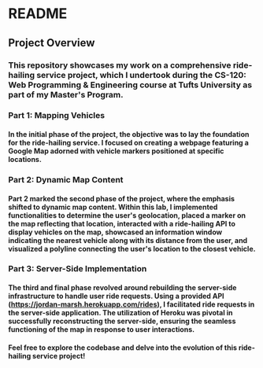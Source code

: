 # README
## Project Overview
### This repository showcases my work on a comprehensive ride-hailing service project, which I undertook during the CS-120: Web Programming & Engineering course at Tufts University as part of my Master's Program.

### Part 1: Mapping Vehicles
#### In the initial phase of the project, the objective was to lay the foundation for the ride-hailing service. I focused on creating a webpage featuring a Google Map adorned with vehicle markers positioned at specific locations.

### Part 2: Dynamic Map Content
#### Part 2 marked the second phase of the project, where the emphasis shifted to dynamic map content. Within this lab, I implemented functionalities to determine the user's geolocation, placed a marker on the map reflecting that location, interacted with a ride-hailing API to display vehicles on the map, showcased an information window indicating the nearest vehicle along with its distance from the user, and visualized a polyline connecting the user's location to the closest vehicle.

### Part 3: Server-Side Implementation
#### The third and final phase revolved around rebuilding the server-side infrastructure to handle user ride requests. Using a provided API (https://jordan-marsh.herokuapp.com/rides), I facilitated ride requests in the server-side application. The utilization of Heroku was pivotal in successfully reconstructing the server-side, ensuring the seamless functioning of the map in response to user interactions.

#### Feel free to explore the codebase and delve into the evolution of this ride-hailing service project!
